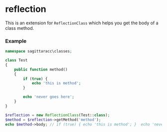 # reflection

This is an extension for `ReflectionClass` which helps you get the body of a class method.

### Example

```php
namespace sagittaracc\classes;

class Test
{
    public function method()
    {
        if (true) {
            echo 'this is method';
        }

        echo 'never goes here';
    }
}
```

```php
$reflection = new ReflectionClass(Test::class);
$method = $reflection->getMethod('method');
echo $method->body; // if (true) { echo 'this is method'; }  echo 'never goes here';
```
